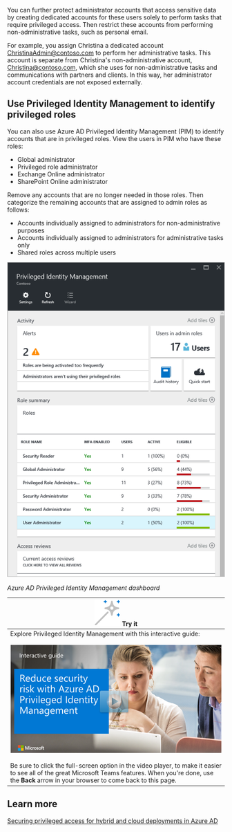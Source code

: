 You can further protect administrator accounts that access sensitive data by creating dedicated accounts for these users solely to perform tasks that require privileged access. Then restrict these accounts from performing non-administrative tasks, such as personal email.

For example, you assign Christina a dedicated account ChristinaAdmin@contoso.com to perform her administrative tasks. This account is separate from Christina's non-administrative account, Christina@contoso.com, which she uses for non-administrative tasks and communications with partners and clients. In this way, her administrator account credentials are not exposed externally.

## Use Privileged Identity Management to identify privileged roles

You can also use Azure AD Privileged Identity Management (PIM) to identify accounts that are in privileged roles. View the users in PIM who have these roles:
- Global administrator
- Privileged role administrator
- Exchange Online administrator
- SharePoint Online administrator

 Remove any accounts that are no longer needed in those roles. Then categorize the remaining accounts that are assigned to admin roles as follows:

- Accounts individually assigned to administrators for non-administrative purposes
- Accounts individually assigned to administrators for administrative tasks only
- Shared roles across multiple users

![Screenshot of Azure AD Privileged Identity Management dashboard.](../media/privileged-identity-management.png)

*Azure AD Privileged Identity Management dashboard*

|![Try it icon](../media/activity.png) Try it|
|-| 
|Explore Privileged Identity Management with this interactive guide:<br><br><a href="https://mslearn.cloudguides.com/en-us/guides/Reduce%20security%20risk%20with%20Privileged%20Identity%20Management">![Reduce security risk](../media/pim-cloudguide.png)</a><br><br>Be sure to click the full-screen option in the video player, to make it easier to see all of the great Microsoft Teams features. When you're done, use the **Back** arrow in your browser to come back to this page.|


## Learn more

[Securing privileged access for hybrid and cloud deployments in Azure AD](https://docs.microsoft.com/azure/active-directory/users-groups-roles/directory-admin-roles-secure#general-preparation)
